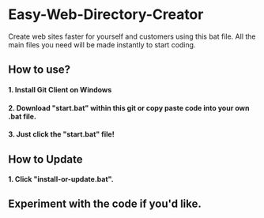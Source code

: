 # Easy-Web-Directory-Creator
Create web sites faster for yourself and customers using this bat file. All the main files you need will be made instantly to start coding.

## How to use?
#### 1. Install Git Client on Windows
#### 2. Download "start.bat" within this git or copy paste code into your own .bat file.
#### 3. Just click the "start.bat" file!

## How to Update
#### 1. Click "install-or-update.bat".

## Experiment with the code if you'd like. 

